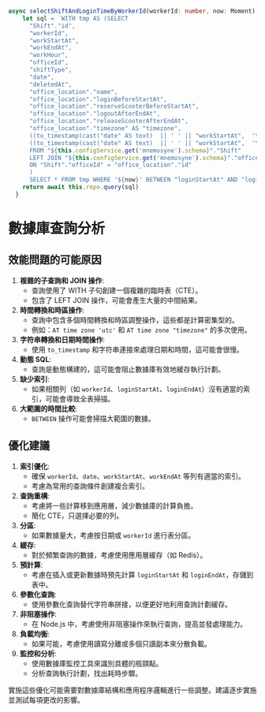 
```ts

async selectShiftAndLoginTimeByWorkerId(workerId: number, now: Moment) {
    let sql = `WITH tmp AS (SELECT 
      "Shift"."id", 
      "workerId", 
      "workStartAt", 
      "workEndAt", 
      "workHour", 
      "officeId", 
      "shiftType", 
      "date", 
      "deletedAt",
      "office_location"."name", 
      "office_location"."loginBeforeStartAt", 
      "office_location"."reserveScooterBeforeStartAt", 
      "office_location"."logoutAfterEndAt", 
      "office_location"."releaseScooterAfterEndAt", 
      "office_location"."timezone" AS "timezone",
      ((to_timestamp(cast("date" AS text)  || ' ' || "workStartAt",  'YYYY-MM-DD HH24') - INTERVAL  '1 hour' * CAST("loginBeforeStartAt" AS numeric)) AT time zone 'utc') AT time zone "timezone" AS "loginStartAt",
      ((to_timestamp(cast("date" AS text)  || ' ' || "workStartAt",  'YYYY-MM-DD HH24') + INTERVAL  '1 hour' * CAST("workHour" AS numeric) + INTERVAL  '1 hour' * CAST("logoutAfterEndAt" AS numeric) ) AT time zone 'utc') AT time zone "timezone" AS "loginEndAt"
      FROM "${this.configService.get('mnemosyne').schema}"."Shift"
      LEFT JOIN "${this.configService.get('mnemosyne').schema}"."office_location" 
      ON "Shift"."officeId" = "office_location"."id"
      )
      SELECT * FROM tmp WHERE '${now}' BETWEEN "loginStartAt" AND "loginEndAt" AND "workerId" = '${workerId}' AND "deletedAt" is NULL`
    return await this.repo.query(sql)
  }

```


# 數據庫查詢分析

## 效能問題的可能原因

1. **複雜的子查詢和 JOIN 操作**:
    - 查詢使用了 WITH 子句創建一個複雜的臨時表（CTE）。
    - 包含了 LEFT JOIN 操作，可能會產生大量的中間結果。
2. **時間轉換和時區操作**:
    - 查詢中包含多個時間轉換和時區調整操作，這些都是計算密集型的。
    - 例如：`AT time zone 'utc'` 和 `AT time zone "timezone"` 的多次使用。
3. **字符串轉換和日期時間操作**:
    - 使用 `to_timestamp` 和字符串連接來處理日期和時間，這可能會很慢。
4. **動態 SQL**:
    - 查詢是動態構建的，這可能會阻止數據庫有效地緩存執行計劃。
5. **缺少索引**:
    - 如果相關列（如 `workerId`、`loginStartAt`、`loginEndAt`）沒有適當的索引，可能會導致全表掃描。
6. **大範圍的時間比較**:
    - `BETWEEN` 操作可能會掃描大範圍的數據。

## 優化建議

1. **索引優化**:
    - 確保 `workerId`、`date`、`workStartAt`、`workEndAt` 等列有適當的索引。
    - 考慮為常用的查詢條件創建複合索引。
2. **查詢重構**:
    - 考慮將一些計算移到應用層，減少數據庫的計算負擔。
    - 簡化 CTE，只選擇必要的列。
3. **分區**:
    - 如果數據量大，考慮按日期或 `workerId` 進行表分區。
4. **緩存**:
    - 對於頻繁查詢的數據，考慮使用應用層緩存（如 Redis）。
5. **預計算**:
    - 考慮在插入或更新數據時預先計算 `loginStartAt` 和 `loginEndAt`，存儲到表中。
6. **參數化查詢**:
    - 使用參數化查詢替代字符串拼接，以便更好地利用查詢計劃緩存。
7. **非阻塞操作**:
    - 在 Node.js 中，考慮使用非阻塞操作來執行查詢，提高並發處理能力。
8. **負載均衡**:
    - 如果可能，考慮使用讀寫分離或多個只讀副本來分散負載。
9. **監控和分析**:
    - 使用數據庫監控工具來識別具體的瓶頸點。
    - 分析查詢執行計劃，找出耗時步驟。

實施這些優化可能需要對數據庫結構和應用程序邏輯進行一些調整。建議逐步實施並測試每項更改的影響。